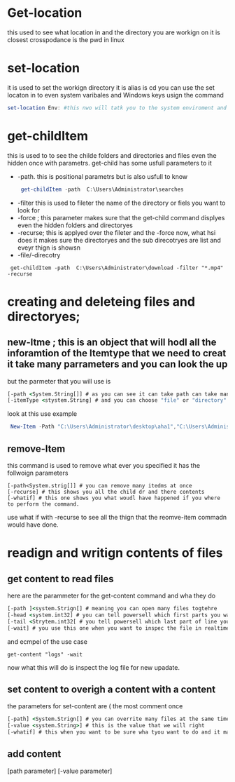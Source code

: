 # Get-location
this  used to see what location in and the directory you are workign on
it is closest crosspodance is the pwd in linux
# set-location
it is used to set the workign directory it is alias is cd
you can use the set locaton in to even system varibales and Windows keys usign the command
```powershell
set-location Env: #this nwo will tatk you to the system enviroment and you can work from there
```
# get-childItem
this is used to to see the childe folders and directories and files even the hidden once with parametrs. get-child has some usfull parameters to it
* -path. this is positional parametrs but is also usfull to know
  ```powershell
   get-childItem -path  C:\Users\Administrator\searches
  ```
* -filter this is used to fileter the name of the directory or fiels you want to look for
* -force ; this parameter makes sure that the get-child command displyes even the hidden folders and directoryes
* -recurse; this is applyed over the fileter and the -force now, what hsi does it makes sure the directoryes and the sub direcotryes are list and eveyr thign is showsn
* -file/-direcotry
```
 get-childItem -path  C:\Users\Administrator\download -filter "*.mp4" -recurse
```
# creating and deleteing files and directoryes;
## new-Itme ; this is an object that will hodl all the inforamtion of the Itemtype that we need to creat it take many parrameters and you can look the up
but the parmeter that you will use is 
```cmd
[-path <System.String[]] # as you can see it can take path can take many parameters
[-itemType <stystem.String] # and you can choose "file" or "directory"
```
look at this use example

```powershell
 New-Item -Path "C:\Users\Administrator\desktop\aha1","C:\Users\Administrator\downloads\aha2" -itemtype "directory"
```

## remove-Item
this command is used to remove what ever you specified
it has the follwoign parameters
```Cmd
[-path<System.strig[]] # you can remove many itedms at once
[-recurse] # this shows you all the child dr and there contents
[-whatif] # this one shows you what woudl have happened if you where to perform the command.
```
use what if with -recurse to see all the thign that the reomve-item commadn would have done.

# readign and writign contents of files
## get content to read files
here are the parammeter for the get-content command and wha they do
```cmd
[-path ]<system.Strign[] # meaning you can open many files togtehre
[-head <system.int32] # you can tell powersell which first parts you want it to read
[-tail <Strytem.int32[ # you tell powersell which last part of line you want it to read]
[-wait] # you use this one when you want to inspec the file in realtime.
```
and ecmpel of the use case 

```powersell
get-content "logs" -wait
```
now what this will do is inspect the log file for new upadate.
## set content to overigh a content with a content
the parameters for set-content are ( the most comment once
```cmd
[-path] <System.Strign[] # you can overrite many files at the same time
[-value <system.String>] # this is the value that we will right
[-whatif] # this when you want to be sure wha tyou want to do and it makes sure you undertand
```
## add content
[path parameter]
[-value parameter]



